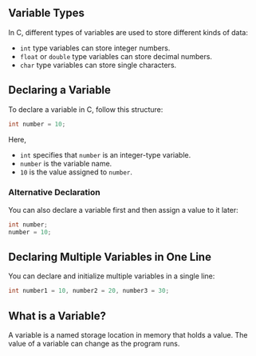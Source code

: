 ## Variable Types
In C, different types of variables are used to store different kinds of data:

- `int` type variables can store integer numbers.
- `float` or `double` type variables can store decimal numbers.
- `char` type variables can store single characters.

## Declaring a Variable
To declare a variable in C, follow this structure:

```c
int number = 10;
```

Here,
- `int` specifies that `number` is an integer-type variable.
- `number` is the variable name.
- `10` is the value assigned to `number`.

### Alternative Declaration
You can also declare a variable first and then assign a value to it later:

```c
int number;
number = 10;
```

## Declaring Multiple Variables in One Line
You can declare and initialize multiple variables in a single line:

```c
int number1 = 10, number2 = 20, number3 = 30;
```

## What is a Variable?
A variable is a named storage location in memory that holds a value. The value of a variable can change as the program runs.

